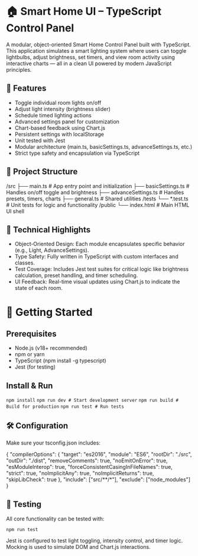 # 🏠 Smart Home UI – TypeScript Control Panel

A modular, object-oriented Smart Home Control Panel built with TypeScript. This application simulates a smart lighting system where users can toggle lightbulbs, adjust brightness, set timers, and view room activity using interactive charts — all in a clean UI powered by modern JavaScript principles.

## 🔧 Features

- Toggle individual room lights on/off
- Adjust light intensity (brightness slider)
- Schedule timed lighting actions
- Advanced settings panel for customization
- Chart-based feedback using Chart.js
- Persistent settings with localStorage
- Unit tested with Jest
- Modular architecture (main.ts, basicSettings.ts, advanceSettings.ts, etc.)
- Strict type safety and encapsulation via TypeScript

## 📁 Project Structure

/src
├── main.ts # App entry point and initialization
├── basicSettings.ts # Handles on/off toggle and brightness
├── advanceSettings.ts # Handles presets, timers, charts
├── general.ts # Shared utilities
/tests
└── \*.test.ts # Unit tests for logic and functionality
/public
└── index.html # Main HTML UI shell

## 🧠 Technical Highlights

- Object-Oriented Design: Each module encapsulates specific behavior (e.g., Light, AdvanceSettings).
- Type Safety: Fully written in TypeScript with custom interfaces and classes.
- Test Coverage: Includes Jest test suites for critical logic like brightness calculation, preset handling, and timer scheduling.
- UI Feedback: Real-time visual updates using Chart.js to indicate the state of each room.

# 🚀 Getting Started

## Prerequisites

- Node.js (v18+ recommended)
- npm or yarn
- TypeScript (npm install -g typescript)
- Jest (for testing)

## Install & Run

`npm install`
`npm run dev # Start development server`
`npm run build # Build for production`
`npm run test # Run tests`

## 🛠 Configuration

Make sure your tsconfig.json includes:

{
"compilerOptions": {
"target": "es2016",
"module": "ES6",
"rootDir": "./src",
"outDir": "./dist",
"removeComments": true,
"noEmitOnError": true,
"esModuleInterop": true,
"forceConsistentCasingInFileNames": true,
"strict": true,
"noImplicitAny": true,
"noImplicitReturns": true,
"skipLibCheck": true
},
"include": ["src/**/*"],
"exclude": ["node_modules"]
}

## 🧪 Testing

All core functionality can be tested with:

`npm run test`

Jest is configured to test light toggling, intensity control, and timer logic. Mocking is used to simulate DOM and Chart.js interactions.
